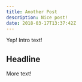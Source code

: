 ```yaml
---
title: Another Post
description: Nice post!
date: 2018-03-17T13:37:42Z
---
```


Yep! Intro text!

## Headline

More text!

